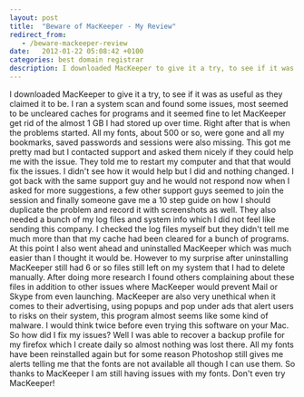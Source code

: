 ```yaml
---
layout: post
title:  "Beware of MacKeeper - My Review"
redirect_from:
   - /beware-mackeeper-review
date:   2012-01-22 05:08:42 +0100
categories: best domain registrar
description: I downloaded MacKeeper to give it a try, to see if it was as useful as they claimed it to be. I ran a system scan and found some issues, most seemed to be uncleared caches for programs and it seemed f
---
```


I downloaded MacKeeper to give it a try, to see if it was as useful as they claimed it to be. I ran a system scan and found some issues, most seemed to be uncleared caches for programs and it seemed fine to let MacKeeper get rid of the almost 1 GB I had stored up over time. Right after that is when the problems started. All my fonts, about 500 or so, were gone and all my bookmarks, saved passwords and sessions were also missing. This got me pretty mad but I contacted support and asked them nicely if they could help me with the issue. They told me to restart my computer and that that would fix the issues. I didn't see how it would help but I did and nothing changed. I got back with the same support guy and he would not respond now when I asked for more suggestions, a few other support guys seemed to join the session and finally someone gave me a 10 step guide on how I should duplicate the problem and record it with screenshots as well. They also needed a bunch of my log files and system info which I did not feel like sending this company. I checked the log files myself but they didn't tell me much more than that my cache had been cleared for a bunch of programs. At this point I also went ahead and uninstalled MacKeeper which was much easier than I thought it would be. However to my surprise after uninstalling MacKeeper still had 6 or so files still left on my system that I had to delete manually. After doing more research I found others complaining about these files in addition to other issues where MacKeeper would prevent Mail or Skype from even launching. MacKeeper are also very unethical when it comes to their advertising, using popups and pop under ads that alert users to risks on their system, this program almost seems like some kind of malware. I would think twice before even trying this software on your Mac. So how did I fix my issues? Well I was able to recover a backup profile for my firefox which I create daily so almost nothing was lost there. All my fonts have been reinstalled again but for some reason Photoshop still gives me alerts telling me that the fonts are not available all though I can use them. So thanks to MacKeeper I am still having issues with my fonts. Don't even try MacKeeper!